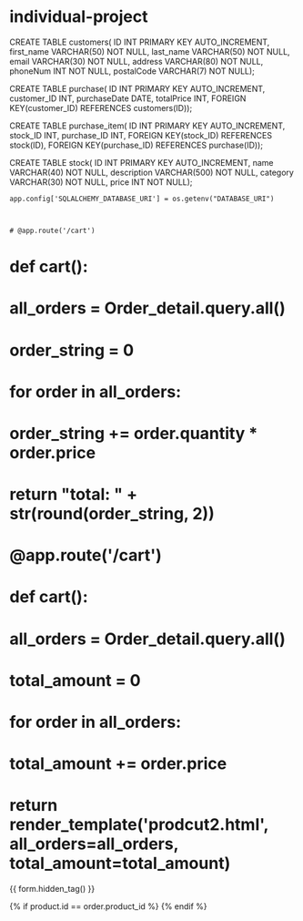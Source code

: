 # individual-project

CREATE TABLE customers(
    ID INT PRIMARY KEY AUTO_INCREMENT,
    first_name VARCHAR(50) NOT NULL,
    last_name VARCHAR(50) NOT NULL,
    email VARCHAR(30) NOT NULL,
    address VARCHAR(80) NOT NULL,
    phoneNum INT NOT NULL,
    postalCode VARCHAR(7) NOT NULL);

CREATE TABLE purchase(
    ID INT PRIMARY KEY AUTO_INCREMENT,
    customer_ID INT,
    purchaseDate DATE,
    totalPrice INT,
    FOREIGN KEY(customer_ID) REFERENCES customers(ID));

CREATE TABLE purchase_item(
    ID INT PRIMARY KEY AUTO_INCREMENT,
    stock_ID INT,
    purchase_ID INT,
    FOREIGN KEY(stock_ID) REFERENCES stock(ID),
    FOREIGN KEY(purchase_ID) REFERENCES purchase(ID));

CREATE TABLE stock(
    ID INT PRIMARY KEY AUTO_INCREMENT,
    name VARCHAR(40) NOT NULL,
    description VARCHAR(500) NOT NULL,
    category VARCHAR(30) NOT NULL,
    price INT NOT NULL);


    app.config['SQLALCHEMY_DATABASE_URI'] = os.getenv("DATABASE_URI")



    # @app.route('/cart')
# def cart():
#     all_orders = Order_detail.query.all()
#     order_string = 0
#     for order in all_orders:
#         order_string += order.quantity * order.price
#     return "total: " + str(round(order_string, 2))




# @app.route('/cart')
# def cart():
#     all_orders = Order_detail.query.all()
#     total_amount = 0
#     for order in all_orders:
#         total_amount += order.price
#     return render_template('prodcut2.html', all_orders=all_orders, total_amount=total_amount)

{{ form.hidden_tag() }}

{% if product.id == order.product_id %} 
{% endif %}
